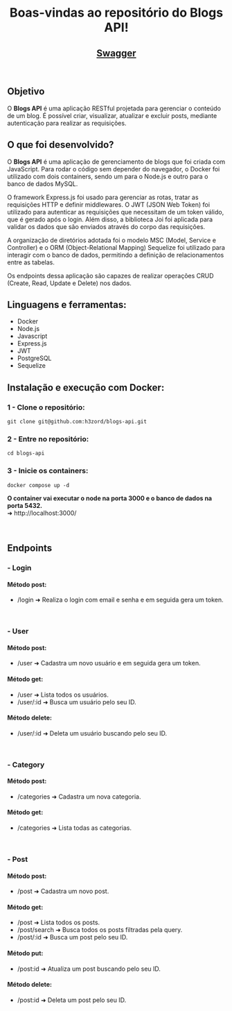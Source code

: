 <h1 align="center">Boas-vindas ao repositório do Blogs API!</h1>

<h2 align="center">
  <a href="https://blogs-api.up.railway.app/doc" target="_blank">
    Swagger
  </a>
</h2>
<br/>

## Objetivo

O <strong>Blogs API</strong> é uma aplicação RESTful projetada para gerenciar o conteúdo de um blog. É possível criar, visualizar, atualizar e excluir posts, mediante autenticação para realizar as requisições.

## O que foi desenvolvido?

O <strong>Blogs API</strong> é uma aplicação de gerenciamento de blogs que foi criada com JavaScript. Para rodar o código sem depender do navegador, o Docker foi utilizado com dois containers, sendo um para o Node.js e outro para o banco de dados MySQL.

O framework Express.js foi usado para gerenciar as rotas, tratar as requisições HTTP e definir middlewares. O JWT (JSON Web Token) foi utilizado para autenticar as requisições que necessitam de um token válido, que é gerado após o login. Além disso, a biblioteca Joi foi aplicada para validar os dados que são enviados através do corpo das requisições.

A organização de diretórios adotada foi o modelo MSC (Model, Service e Controller) e o ORM (Object-Relational Mapping) Sequelize foi utilizado para interagir com o banco de dados, permitindo a definição de relacionamentos entre as tabelas.

Os endpoints dessa aplicação são capazes de realizar operações CRUD (Create, Read, Update e Delete) nos dados.

## Linguagens e ferramentas:
- Docker
- Node.js
- Javascript
- Express.js
- JWT
- PostgreSQL
- Sequelize

## Instalação e execução com Docker:

### 1 - Clone o repositório:
```
git clone git@github.com:h3zord/blogs-api.git
```

### 2 - Entre no repositório:
```
cd blogs-api
```

### 3 - Inicie os containers:
```
docker compose up -d
```

<strong>O container vai executar o node na porta 3000 e o banco de dados na porta 5432.</strong>
<br/>
➜ http://localhost:3000/

<br/>

## Endpoints

### - Login
#### Método post:
- /login ➜ Realiza o login com email e senha e em seguida gera um token.

<br/>

### - User
#### Método post:
- /user ➜ Cadastra um novo usuário e em seguida gera um token.

#### Método get:
- /user ➜ Lista todos os usuários.
- /user/:id ➜ Busca um usuário pelo seu ID.

#### Método delete:
- /user/:id ➜ Deleta um usuário buscando pelo seu ID.

<br/>

### - Category
#### Método post:
- /categories ➜ Cadastra um nova categoria.

#### Método get:
- /categories ➜ Lista todas as categorias.

<br/>

### - Post
#### Método post:
- /post ➜ Cadastra um novo post.

#### Método get:
- /post ➜ Lista todos os posts.
- /post/search ➜ Busca todos os posts filtradas pela query.
- /post/:id ➜ Busca um post pelo seu ID.

#### Método put:
- /post:id ➜ Atualiza um post buscando pelo seu ID.

#### Método delete:
- /post:id ➜ Deleta um post pelo seu ID.
